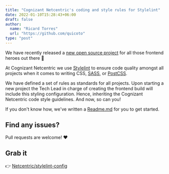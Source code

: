 ```yaml
---
title: "Cognizant Netcentric's coding and style rules for Stylelint"
date: 2022-01-10T15:28:43+06:00
draft: false
author:
  name: "Ricard Torres"
  url: "https://github.com/quicoto"
type: "post"
---
```


We have recently released a [new open source project](https://github.com/Netcentric/stylelint-config) for all those frontend heroes out there 🎉

At Cognizant Netcentric we use [Stylelint](https://stylelint.io/) to ensure code quality amongst all projects when it comes to writing CSS, [SASS](https://sass-lang.com/), or [PostCSS](https://postcss.org/).

We have defined a set of rules as standards for all projects. Upon starting a new project the Tech Lead in charge of creating the frontend build will include this styling configuration. Hence, inheriting the Cognizant Netcentric code style guidelines. And now, so can you!

If you don't know how, we've written a [Readme.md](https://github.com/Netcentric/stylelint-config/blob/main/README.md) for you to get started.

## Find any issues?

Pull requests are welcome! ❤️

## Grab it

👉 [Netcentric/stylelint-config](https://github.com/Netcentric/stylelint-config)
